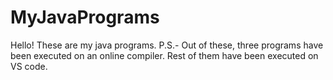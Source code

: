 # MyJavaPrograms
Hello!
These are my java programs.
P.S.- Out of these, three programs have been executed on an online compiler. Rest of them have been executed on VS code. 
